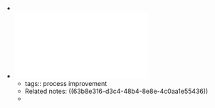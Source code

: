 -
- ![Repenning=Sterman_CMR_su01_.pdf](../assets/Repenning=Sterman_CMR_su01_1676225040428_0.pdf)
	- tags:: process improvement
	- Related notes: ((63b8e316-d3c4-48b4-8e8e-4c0aa1e55436))
	-